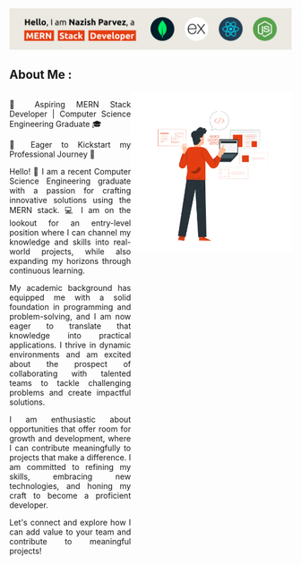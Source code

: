 <div>
    <img src="assets/banner.svg" alt="Banner">
</div>

<div>
<h2>About Me : </h2>

<div style= "display: flex">

<div style="width: 60%; text-align: justify;">
<p width="50">
🚀 Aspiring MERN Stack Developer | Computer Science Engineering Graduate 🎓

🌟 Eager to Kickstart my Professional Journey 🌟

Hello! 👋 I am a recent Computer Science Engineering graduate with a passion for crafting innovative solutions using the MERN stack. 💻 I am on the lookout for an entry-level position where I can channel my knowledge and skills into real-world projects, while also expanding my horizons through continuous learning.

My academic background has equipped me with a solid foundation in programming and problem-solving, and I am now eager to translate that knowledge into practical applications. I thrive in dynamic environments and am excited about the prospect of collaborating with talented teams to tackle challenging problems and create impactful solutions.

I am enthusiastic about opportunities that offer room for growth and development, where I can contribute meaningfully to projects that make a difference. I am committed to refining my skills, embracing new technologies, and honing my craft to become a proficient developer.

Let's connect and explore how I can add value to your team and contribute to meaningful projects!
</p>
</div>

<div>
    <img  align='right' src="assets/coder.png" alt="Banner" style="width:400px;">
</div>

</div>


</div>